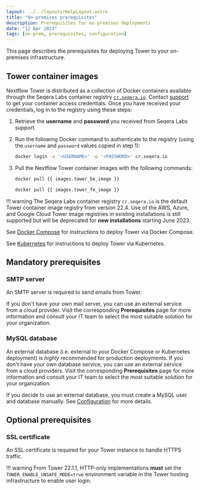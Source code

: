 ```yaml
---
layout: ../../layouts/HelpLayout.astro
title: "On-premises prerequisites"
description: Prerequisites for on-premises deployments
date: "12 Apr 2023"
tags: [on-prem, prerequisites, configuration]
---
```


This page describes the prerequisites for deploying Tower to your on-premises infrastructure.

## Tower container images

Nextflow Tower is distributed as a collection of Docker containers available through the Seqera Labs
container registry [`cr.seqera.io`](https://cr.seqera.io). Contact [support](https://support.seqera.io) to get your container access credentials. Once you have received your credentials, log in to the registry using these steps:

1. Retrieve the **username** and **password** you received from Seqera Labs support.

2. Run the following Docker command to authenticate to the registry (using the `username` and `password` values copied in step 1):

    ```bash
    docker login -u '<USERNAME>' -p '<PASSWORD>' cr.seqera.io
    ```

3. Pull the Nextflow Tower container images with the following commands:

    ```bash
    docker pull {{ images.tower_be_image }}

    docker pull {{ images.tower_fe_image }}
    ```

!!! warning
    The Seqera Labs container registry `cr.seqera.io` is the default Tower container image registry from version 22.4. Use of the AWS, Azure, and Google Cloud Tower image registries in existing installations is still supported but will be deprecated for **new installations** starting June 2023.

See [Docker Compose](../docker-compose.md) for instructions to deploy Tower via Docker Compose.

See [Kubernetes](../kubernetes.md) for instructions to deploy Tower via Kubernetes.

## Mandatory prerequisites

### SMTP server

An SMTP server is required to send emails from Tower.

If you don't have your own mail server, you can use an external service from a cloud provider. Visit the corresponding **Prerequisites** page for more information and consult your IT team to select the most suitable solution for your organization.

### MySQL database

An external database (i.e. external to your Docker Compose or Kubernetes deployment) is _highly_ recommended for production deployments. If you don't have your own database service, you can use an external service from a cloud providers. Visit the corresponding **Prerequisites** page for more information and consult your IT team to select the most suitable solution for your organization.

If you decide to use an external database, you must create a MySQL user and database manually. See [Configuration](../configuration/database_and_redis.md) for more details.

## Optional prerequisites

### SSL certificate

An SSL certificate is required for your Tower instance to handle HTTPS traffic.

!!! warning
    From Tower 22.1.1, HTTP-only implementations **must** set the `TOWER_ENABLE_UNSAFE_MODE=true` environment variable in the Tower hosting infrastructure to enable user login.
